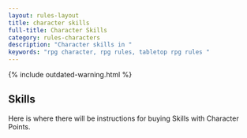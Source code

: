 ```yaml
---
layout: rules-layout
title: character skills
full-title: Character Skills
category: rules-characters
description: "Character skills in "
keywords: "rpg character, rpg rules, tabletop rpg rules "
---
```


{% include outdated-warning.html %}

## Skills

Here is where there will be instructions for buying Skills with Character Points.
